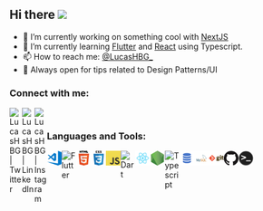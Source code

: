 ## Hi there <img width="26px" src="https://media.giphy.com/media/3ohc0UFN0udeMoEIW4/giphy.gif"/>

- 🔭 I’m currently working on something cool with [NextJS][nextjs]
- 🌱 I’m currently learning [Flutter][flutter] and [React][react] using Typescript.
- 📫 How to reach me: [@LucasHBG_][twitter]
- 🤔 Always open for tips related to Design Patterns/UI

### Connect with me:

[<img align="left" alt="LucasHBG | Twitter" width="22px" src="https://cdn.jsdelivr.net/npm/simple-icons@v3/icons/twitter.svg" />][twitter]
[<img align="left" alt="LucasHBG | LinkedIn" width="22px" src="https://cdn.jsdelivr.net/npm/simple-icons@v3/icons/linkedin.svg" />][linkedin]
[<img align="left" alt="LucasHBG | Instagram" width="22px" src="https://cdn.jsdelivr.net/npm/simple-icons@v3/icons/instagram.svg" />][instagram]

<br />

### Languages and Tools:

<img align="left" alt="Visual Studio Code" width="26px" src="https://raw.githubusercontent.com/github/explore/80688e429a7d4ef2fca1e82350fe8e3517d3494d/topics/visual-studio-code/visual-studio-code.png" />
<img align="left" alt="Flutter" width="26px" src="https://user-images.githubusercontent.com/31226269/101202438-02f3a800-3648-11eb-8d5f-5dd200b64dd9.png" />
<img align="left" alt="HTML5" width="26px" src="https://raw.githubusercontent.com/github/explore/80688e429a7d4ef2fca1e82350fe8e3517d3494d/topics/html/html.png" />
<img align="left" alt="CSS3" width="26px" src="https://raw.githubusercontent.com/github/explore/80688e429a7d4ef2fca1e82350fe8e3517d3494d/topics/css/css.png" />
<img align="left" alt="JavaScript" width="26px" src="https://raw.githubusercontent.com/github/explore/80688e429a7d4ef2fca1e82350fe8e3517d3494d/topics/javascript/javascript.png" />
<img align="left" alt="Dart" width="26px" src="https://user-images.githubusercontent.com/31226269/101202846-93ca8380-3648-11eb-9fd6-de5ef56fa469.png" />
<img align="left" alt="React" width="26px" src="https://raw.githubusercontent.com/github/explore/80688e429a7d4ef2fca1e82350fe8e3517d3494d/topics/react/react.png" />
<img align="left" alt="Node.js" width="26px" src="https://raw.githubusercontent.com/github/explore/80688e429a7d4ef2fca1e82350fe8e3517d3494d/topics/nodejs/nodejs.png" />
<img align="left" alt="Typescript" width="26px" src="https://user-images.githubusercontent.com/31226269/101201512-a2b03680-3646-11eb-9596-f245dbe833df.png" />
<img align="left" alt="SQL" width="26px" src="https://raw.githubusercontent.com/github/explore/80688e429a7d4ef2fca1e82350fe8e3517d3494d/topics/sql/sql.png" />
<img align="left" alt="MySQL" width="26px" src="https://raw.githubusercontent.com/github/explore/80688e429a7d4ef2fca1e82350fe8e3517d3494d/topics/mysql/mysql.png" />
<img align="left" alt="Git" width="26px" src="https://raw.githubusercontent.com/github/explore/80688e429a7d4ef2fca1e82350fe8e3517d3494d/topics/git/git.png" />
<img align="left" alt="GitHub" width="26px" src="https://raw.githubusercontent.com/github/explore/78df643247d429f6cc873026c0622819ad797942/topics/github/github.png" />
<img align="left" alt="Terminal" width="26px" src="https://raw.githubusercontent.com/github/explore/80688e429a7d4ef2fca1e82350fe8e3517d3494d/topics/terminal/terminal.png" />

<br />
<br />

[react]:        https://create-react-app.dev/docs/adding-typescript/
[nextjs]:       https://nextjs.org
[flutter]:      https://flutter.dev
[twitter]:      https://twitter.com/LucasHBG_
[linkedin]:     https://www.linkedin.com/in/lucashbg/
[instagram]:    https://www.instagram.com/lucashbg_/